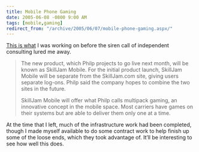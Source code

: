 ```yaml
---
title: Mobile Phone Gaming
date: 2005-06-08 -0800 9:00 AM
tags: [mobile,gaming]
redirect_from: "/archive/2005/06/07/mobile-phone-gaming.aspx/"
---
```


[This is what](http://www.eweek.com/article2/0,1759,1817011,00.asp) I
was working on before the siren call of independent consulting lured me
away.

> The new product, which Philp projects to go live next month, will be
> known as SkillJam Mobile. For the initial product launch, SkillJam
> Mobile will be separate from the SkillJam.com site, giving users
> separate log-ons. Philp said the company hopes to combine the two
> sites in the future.
>
> SkillJam Mobile will offer what Philp calls multipack gaming, an
> innovative concept in the mobile space. Most carriers have games on
> their systems but are able to deliver them only one at a time.

At the time that I left, much of the infrastructure work had been
completed, though I made myself available to do some contract work to
help finish up some of the loose ends, which they took advantage of.
It’ll be interesting to see how well this does.

